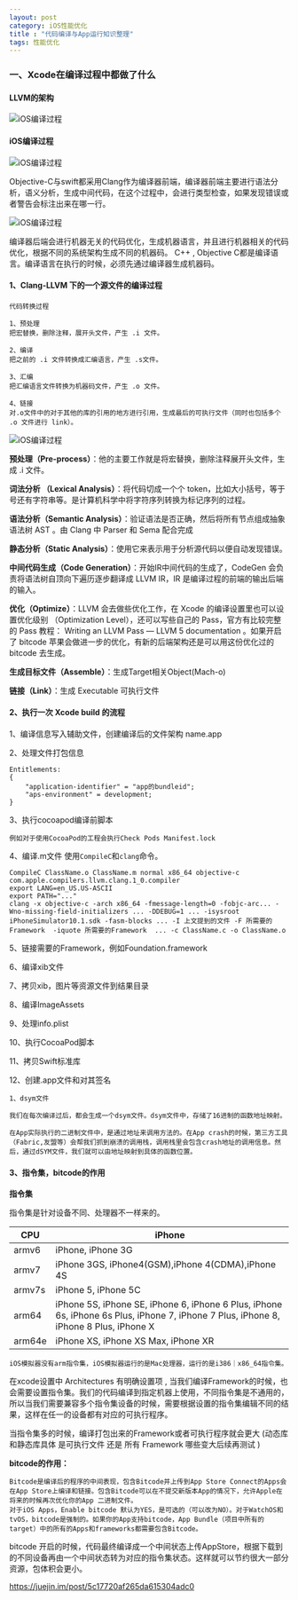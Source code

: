 ```yaml
---
layout: post
category: iOS性能优化
title : "代码编译与App运行知识整理"
tags: 性能优化
---
```




### 一、Xcode在编译过程中都做了什么



#### LLVM的架构

![iOS编译过程](https://xilankong.github.io/resource/llvm.png)

#### iOS编译过程

![iOS编译过程](https://xilankong.github.io/resource/iOSbuild.png)



Objective-C与swift都采用Clang作为编译器前端，编译器前端主要进行语法分析，语义分析，生成中间代码，在这个过程中，会进行类型检查，如果发现错误或者警告会标注出来在哪一行。



![iOS编译过程](https://xilankong.github.io/resource/optimizer.png)



编译器后端会进行机器无关的代码优化，生成机器语言，并且进行机器相关的代码优化，根据不同的系统架构生成不同的机器码。 C++ , Objective C都是编译语言。编译语言在执行的时候，必须先通过编译器生成机器码。



#### 1、Clang-LLVM 下的一个源文件的编译过程

```
代码转换过程

1、预处理 
把宏替换，删除注释，展开头文件，产生 .i 文件。

2、编译
把之前的 .i 文件转换成汇编语言，产生 .s文件。

3、汇编
把汇编语言文件转换为机器码文件，产生 .o 文件。

4、链接
对.o文件中的对于其他的库的引用的地方进行引用，生成最后的可执行文件（同时也包括多个 .o 文件进行 link）。
```

![iOS编译过程](https://xilankong.github.io/resource/clangbuild.png)

**预处理（Pre-process）**：他的主要工作就是将宏替换，删除注释展开头文件，生成 .i 文件。

**词法分析 （Lexical Analysis）**：将代码切成一个个 token，比如大小括号，等于号还有字符串等。是计算机科学中将字符序列转换为标记序列的过程。

**语法分析（Semantic Analysis）**：验证语法是否正确，然后将所有节点组成抽象语法树 AST 。由 Clang 中 Parser 和 Sema 配合完成

**静态分析（Static Analysis）**：使用它来表示用于分析源代码以便自动发现错误。

**中间代码生成（Code Generation）**：开始IR中间代码的生成了，CodeGen 会负责将语法树自顶向下遍历逐步翻译成 LLVM IR，IR 是编译过程的前端的输出后端的输入。

**优化（Optimize）**：LLVM 会去做些优化工作，在 Xcode 的编译设置里也可以设置优化级别 （Optimization Level），还可以写些自己的 Pass，官方有比较完整的 Pass 教程： Writing an LLVM Pass — LLVM 5 documentation 。如果开启了 bitcode 苹果会做进一步的优化，有新的后端架构还是可以用这份优化过的 bitcode 去生成。

**生成目标文件（Assemble）**：生成Target相关Object(Mach-o)

**链接（Link）**：生成 Executable 可执行文件



#### 2、执行一次 Xcode build 的流程

1、编译信息写入辅助文件，创建编译后的文件架构  name.app

2、处理文件打包信息

```
Entitlements:
{
    "application-identifier" = "app的bundleid";
    "aps-environment" = development;
}
```

3、执行cocoapod编译前脚本

```
例如对于使用CocoaPod的工程会执行Check Pods Manifest.lock
```

4、编译.m文件 使用`CompileC`和`clang`命令。

```
CompileC ClassName.o ClassName.m normal x86_64 objective-c com.apple.compilers.llvm.clang.1_0.compiler
export LANG=en_US.US-ASCII
export PATH="..."
clang -x objective-c -arch x86_64 -fmessage-length=0 -fobjc-arc... -Wno-missing-field-initializers ... -DDEBUG=1 ... -isysroot iPhoneSimulator10.1.sdk -fasm-blocks ... -I 上文提到的文件 -F 所需要的Framework  -iquote 所需要的Framework  ... -c ClassName.c -o ClassName.o
```

5、链接需要的Framework，例如Foundation.framework

6、编译xib文件

7、拷贝xib，图片等资源文件到结果目录

8、编译ImageAssets

9、处理info.plist

10、执行CocoaPod脚本

11、拷贝Swift标准库

12、创建.app文件和对其签名



```
1、dsym文件

我们在每次编译过后，都会生成一个dsym文件。dsym文件中，存储了16进制的函数地址映射。

在App实际执行的二进制文件中，是通过地址来调用方法的。在App crash的时候，第三方工具（Fabric,友盟等）会帮我们抓到崩溃的调用栈，调用栈里会包含crash地址的调用信息。然后，通过dSYM文件，我们就可以由地址映射到具体的函数位置。
```



#### 3、指令集，bitcode的作用

**指令集**

指令集是针对设备不同、处理器不一样来的。

| CPU    | iPhone                                                       |
| ------ | ------------------------------------------------------------ |
| armv6  | iPhone, iPhone 3G                                            |
| armv7  | iPhone 3GS, iPhone4(GSM),iPhone 4(CDMA),iPhone 4S            |
| armv7s | iPhone 5, iPhone 5C                                          |
| arm64  | iPhone 5S, iPhone SE, iPhone 6, iPhone 6 Plus, iPhone 6s, iPhone 6s Plus, iPhone 7, iPhone 7 Plus, iPhone 8, iPhone 8 Plus, iPhone X |
| arm64e | iPhone XS, iPhone XS Max, iPhone XR                          |

```
iOS模拟器没有arm指令集，iOS模拟器运行的是Mac处理器，运行的是i386｜x86_64指令集。
```

在xcode设置中 Architectures 有明确设置项 , 当我们编译Framework的时候，也会需要设置指令集。我们的代码编译到指定机器上使用，不同指令集是不通用的，所以当我们需要兼容多个指令集设备的时候，需要根据设置的指令集编辑不同的结果，这样在任一的设备都有对应的可执行程序。

当指令集多的时候，编译打包出来的Framework或者可执行程序就会更大 (动态库和静态库具体 是可执行文件 还是 所有 Framework 哪些变大后续再测试 )



**bitcode的作用：**

```
Bitcode是编译后的程序的中间表现，包含Bitcode并上传到App Store Connect的Apps会在App Store上编译和链接。包含Bitcode可以在不提交新版本App的情况下，允许Apple在将来的时候再次优化你的App 二进制文件。
对于iOS Apps，Enable bitcode 默认为YES，是可选的（可以改为NO）。对于WatchOS和tvOS，bitcode是强制的。如果你的App支持bitcode，App Bundle（项目中所有的target）中的所有的Apps和frameworks都需要包含Bitcode。
```

bitcode 开启的时候，代码最终编译成一个中间状态上传AppStore，根据下载到的不同设备再由一个中间状态转为对应的指令集状态。这样就可以节约很大一部分资源，包体积会更小。



https://juejin.im/post/5c17720af265da615304adc0